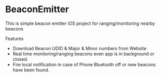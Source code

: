 # BeaconEmitter
This is simple beacon emitter iOS project for ranging/monitoring nearby beacons

Features
- Download Beacon UDID & Major & Minor numbers from Website
- Real time monitoring/ranging beacons even app is in background or closed.
- Fire local notification in case of Phone Bluetooth off or new beacons have been found.
